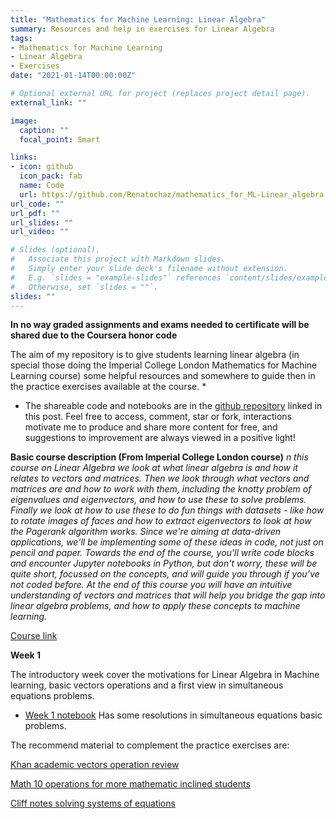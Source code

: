 ```yaml
---
title: "Mathematics for Machine Learning: Linear Algebra"
summary: Resources and help in exercises for Linear Algebra
tags: 
- Mathematics for Machine Learning
- Linear Algebra
- Exercises 
date: "2021-01-14T00:00:00Z"

# Optional external URL for project (replaces project detail page).
external_link: ""

image:
  caption: ""
  focal_point: Smart

links:
- icon: github
  icon_pack: fab
  name: Code
  url: https://github.com/Renatochaz/mathematics_for_ML-Linear_algebra
url_code: ""
url_pdf: ""
url_slides: ""
url_video: ""

# Slides (optional).
#   Associate this project with Markdown slides.
#   Simply enter your slide deck's filename without extension.
#   E.g. `slides = "example-slides"` references `content/slides/example-slides.md`.
#   Otherwise, set `slides = ""`.
slides: ""
---
```

**In no way graded assignments  and exams needed to certificate will be shared due to the Coursera honor code**

The aim of my repository is to give students learning linear algebra (in special those doing the Imperial College London Mathematics for Machine Learning course) some helpful resources and somewhere to guide then in the practice exercises available at the course. *

* The shareable code and notebooks are in the [github repository](https://github.com/Renatochaz/mathematics_for_ML-Linear_algebra) linked in this post. Feel free to access, comment, star or fork, interactions motivate me to produce and share more content for free, and suggestions to improvement are always viewed in a positive light! 

**Basic course description (From Imperial College London course)**
*n this course on Linear Algebra we look at what linear algebra is and how it relates to vectors and matrices. Then we look through what vectors and matrices are and how to work with them, including the knotty problem of eigenvalues and eigenvectors, and how to use these to solve problems. Finally  we look at how to use these to do fun things with datasets - like how to rotate images of faces and how to extract eigenvectors to look at how the Pagerank algorithm works. Since we're aiming at data-driven applications, we'll be implementing some of these ideas in code, not just on pencil and paper. Towards the end of the course, you'll write code blocks and encounter Jupyter notebooks in Python, but don't worry, these will be quite short, focussed on the concepts, and will guide you through if you’ve not coded before. At the end of this course you will have an intuitive understanding of vectors and matrices that will help you bridge the gap into linear algebra problems, and how to apply these concepts to machine learning.*

[Course link](https://www.coursera.org/learn/linear-algebra-machine-learning/home)



**Week 1**

The introductory week cover the motivations for Linear Algebra in Machine learning, basic vectors operations and a first view in simultaneous equations problems. 

- [Week 1 notebook](https://github.com/Renatochaz/mathematics_for_ML-Linear_algebra/blob/master/week1.ipynb) Has some resolutions in simultaneous equations basic problems.

The recommend material to complement the practice exercises are:

[Khan academic vectors operation review](https://www.khanacademy.org/math/precalculus/x9e81a4f98389efdf:vectors/x9e81a4f98389efdf:vec-ops/a/vector-operations-review) 

[Math 10 operations for more mathematic inclined students](https://www.math10.com/en/geometry/vectors-operations/vectors-operations.html)

[Cliff notes solving systems of equations](https://www.cliffsnotes.com/study-guides/algebra/algebra-i/equations-with-two-variables/solving-systems-of-equations-simultaneous-equations)





